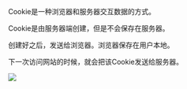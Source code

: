 Cookie是一种浏览器和服务器交互数据的方式。

Cookie是由服务器端创建，但是不会保存在服务器。

创建好之后，发送给浏览器。浏览器保存在用户本地。

下一次访问网站的时候，就会把该Cookie发送给服务器。

![](../../../images/Cookie.png)
